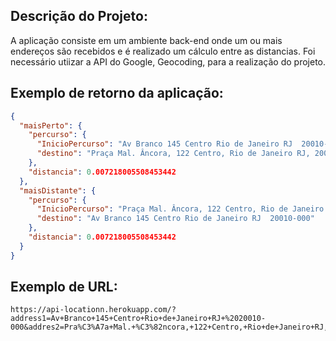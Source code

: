 ## Descrição do Projeto: 

A aplicação consiste em um ambiente back-end onde um ou mais endereços são recebidos e é realizado um cálculo entre as distancias. Foi necessário utiizar a API do Google, Geocoding, para a realização do projeto. 

## Exemplo de retorno da aplicação: 

```json
{
  "maisPerto": {
    "percurso": {
      "InicioPercurso": "Av Branco 145 Centro Rio de Janeiro RJ  20010-000",
      "destino": "Praça Mal. Âncora, 122 Centro, Rio de Janeiro RJ, 20021​200"
    },
    "distancia": 0.007218005508453442
  },
  "maisDistante": {
    "percurso": {
      "InicioPercurso": "Praça Mal. Âncora, 122 Centro, Rio de Janeiro RJ, 20021​200",
      "destino": "Av Branco 145 Centro Rio de Janeiro RJ  20010-000"
    },
    "distancia": 0.007218005508453442
  }
}

```

## Exemplo de URL: 

```
https://api-locationn.herokuapp.com/?address1=Av+Branco+145+Centro+Rio+de+Janeiro+RJ+%2020010-000&addres2=Pra%C3%A7a+Mal.+%C3%82ncora,+122+Centro,+Rio+de+Janeiro+RJ,+20021%E2%80%8B200

```